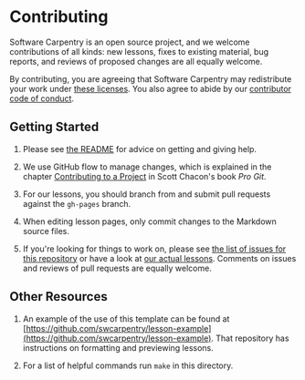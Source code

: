 # Contributing

Software Carpentry is an open source project,
and we welcome contributions of all kinds:
new lessons,
fixes to existing material,
bug reports,
and reviews of proposed changes are all equally welcome.

By contributing,
you are agreeing that Software Carpentry may redistribute your work under
[these licenses][license].
You also agree to abide by our
[contributor code of conduct][conduct].

## Getting Started

1.  Please see [the README][getting-giving-help]
    for advice on getting and giving help.

2.  We use GitHub flow to manage changes,
    which is explained in the chapter [Contributing to a Project][pro-git-chapter]
    in Scott Chacon's book *Pro Git*.

3.  For our lessons,
    you should branch from and submit pull requests against the `gh-pages` branch.

4.  When editing lesson pages, only commit changes to the Markdown source files.

5.  If you're looking for things to work on,
    please see [the list of issues for this repository][lesson-issues]
    or have a look at [our actual lessons][swc-lessons].
    Comments on issues and reviews of pull requests are equally welcome.

## Other Resources

1.  An example of the use of this template can be found at
    [https://github.com/swcarpentry/lesson-example](https://github.com/swcarpentry/lesson-example).
    That repository has instructions on formatting and previewing lessons.

2.  For a list of helpful commands run `make` in this directory.

[conduct]: CONDUCT.md
[issues]: https://github.com/swcarpentry/modern-scientific-authoring/issues
[getting-giving-help]: https://github.com/swcarpentry/lesson-example/#getting-and-giving-help
[lesson-issues]: https://github.com/swcarpentry/modern-scientific-authoring/issues
[license]: LICENSE.md
[pro-git-chapter]: http://git-scm.com/book/en/v2/GitHub-Contributing-to-a-Project
[swc-lessons]: http://software-carpentry.org/lessons/
